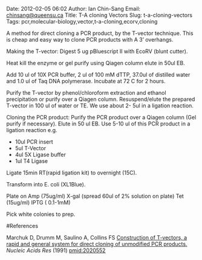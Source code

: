 Date: 2012-02-05 06:02
Author: Ian Chin-Sang
Email: chinsang@queensu.ca
Title: T-A cloning Vectors
Slug: t-a-cloning-vectors
Tags: pcr,molecular-biology,vector,t-a-cloning,ecorv,cloning

A method for direct cloning a PCR product, by the T-vector technique. This is cheap and easy way to clone PCR products with A 3’ overhangs.









Making the T-vector:
Digest 5 ug pBluescript II with EcoRV (blunt cutter). 



Heat kill the enzyme or gel purify using Qiagen column elute in 50ul EB.



Add 10 ul of 10X PCR buffer, 2 ul of 100 mM dTTP, 37.0ul of distilled water and 1.0 ul of Taq DNA polymerase. Incubate at 72 C for 2 hours. 



Purify the T-vector by phenol/chloroform extraction and ethanol precipitation or purify over a Qiagen column.  Resuspend/elute the prepared T-vector in 100 ul of water or TE. We use about 2- 5ul in a ligation reaction.



Cloning the PCR product:
Purify the PCR product over a Qiagen column (Gel purify if necessary). Elute in 50 ul EB. Use 5-10 ul of this PCR product in a ligation reaction e.g.

* 10ul PCR insert
* 5ul T-Vector
* 4ul 5X Ligase buffer
* 1ul T4 Ligase



Ligate 15min RT(rapid ligation kit) to overnight (15C).



Transform into E. coli (XL1Blue).



Plate on Amp (75ug/ml) X-gal (spread 60ul of 2% solution on plate) Tet (15ug/ml) IPTG ( 0.1-1mM)



Pick white colonies to prep.





#References


Marchuk D, Drumm M, Saulino A, Collins FS [Construction of T-vectors, a rapid and general system for direct cloning of unmodified PCR products.](http://www.ncbi.nlm.nih.gov/pubmed/2020552) _Nucleic Acids Res_ (1991)
[pmid:2020552](http://www.ncbi.nlm.nih.gov/pubmed/2020552)





